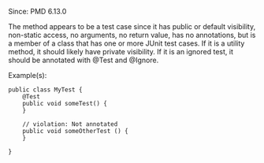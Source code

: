 Since: PMD 6.13.0

The method appears to be a test case since it has public or default visibility,
non-static access, no arguments, no return value, has no annotations, but is a
member of a class that has one or more JUnit test cases. If it is a utility
method, it should likely have private visibility. If it is an ignored test, it
should be annotated with @Test and @Ignore.

Example(s):
```
public class MyTest {
    @Test
    public void someTest() {
    }

    // violation: Not annotated
    public void someOtherTest () {
    }

}
```

